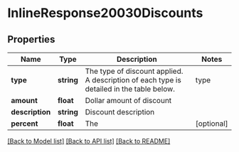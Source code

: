 # InlineResponse20030Discounts

## Properties
Name | Type | Description | Notes
------------ | ------------- | ------------- | -------------
**type** | **string** | The type of discount applied. A description of each type is detailed in the table below. |type|description| |-|-| |promo|Promo code| |schol|Scholarship| | 
**amount** | **float** | Dollar amount of discount | 
**description** | **string** | Discount description | 
**percent** | **float** | The | [optional] 

[[Back to Model list]](../README.md#documentation-for-models) [[Back to API list]](../README.md#documentation-for-api-endpoints) [[Back to README]](../README.md)


